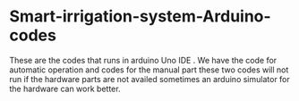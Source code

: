 # Smart-irrigation-system-Arduino-codes
These are the codes that runs in arduino Uno  IDE . We have the code for  automatic  operation and codes for the manual part
these two codes will not run if the hardware parts are not availed 
sometimes an arduino simulator for the hardware can work better.
